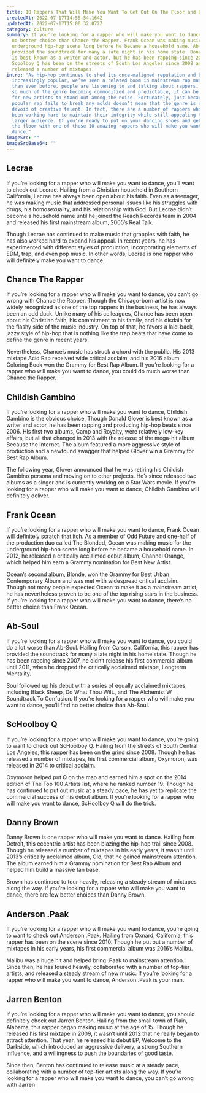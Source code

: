 ```yaml
---
title: 10 Rappers That Will Make You Want To Get Out On The Floor and Dance
createdAt: 2022-07-17T14:55:54.164Z
updatedAt: 2022-07-17T15:00:32.072Z
category: culture
summary: If you’re looking for a rapper who will make you want to dance, there’s
  no better choice than Chance the Rapper. Frank Ocean was making music for the
  underground hip-hop scene long before he became a household name. Ab-Soul has
  provided the soundtrack for many a late night in his home state. Donald Glover
  is best known as a writer and actor, but he has been rapping since 2006.
  Scoolboy Q has been on the streets of South Los Angeles since 2008 and
  released a number of mixtapes.
intro: "As hip-hop continues to shed its once-maligned reputation and become
  increasingly popular, we’ve seen a related boom in mainstream rap music. More
  than ever before, people are listening to and talking about rappers. But with
  so much of the genre becoming commodified and predictable, it can be difficult
  for new artists to stand out among the noise. Fortunately, just because most
  popular rap fails to break any molds doesn’t mean that the genre is completely
  devoid of creative talent. In fact, there are a number of rappers who have
  been working hard to maintain their integrity while still appealing to a
  larger audience. If you’re ready to put on your dancing shoes and get out on
  the floor with one of these 10 amazing rappers who will make you want to
  dance:"
imageSrc: ""
imageSrcBase64: ""
---
```


## Lecrae

If you’re looking for a rapper who will make you want to dance, you’ll want to check out Lecrae. Hailing from a Christian household in Southern California, Lecrae has always been open about his faith. Even as a teenager, he was making music that addressed personal issues like his struggles with drugs, his homosexuality, and his relationship with God. But Lecrae didn’t become a household name until he joined the Reach Records team in 2004 and released his first mainstream album, 2005’s Real Talk.

Though Lecrae has continued to make music that grapples with faith, he has also worked hard to expand his appeal. In recent years, he has experimented with different styles of production, incorporating elements of EDM, trap, and even pop music. In other words, Lecrae is one rapper who will definitely make you want to dance.

## Chance The Rapper

If you’re looking for a rapper who will make you want to dance, you can’t go wrong with Chance the Rapper. Though the Chicago-born artist is now widely recognized as one of the top rappers in the business, he has always been an odd duck. Unlike many of his colleagues, Chance has been open about his Christian faith, his commitment to his family, and his disdain for the flashy side of the music industry. On top of that, he favors a laid-back, jazzy style of hip-hop that is nothing like the trap beats that have come to define the genre in recent years.

Nevertheless, Chance’s music has struck a chord with the public. His 2013 mixtape Acid Rap received wide critical acclaim, and his 2016 album Coloring Book won the Grammy for Best Rap Album. If you’re looking for a rapper who will make you want to dance, you could do much worse than Chance the Rapper.

## Childish Gambino

If you’re looking for a rapper who will make you want to dance, Childish Gambino is the obvious choice. Though Donald Glover is best known as a writer and actor, he has been rapping and producing hip-hop beats since 2006. His first two albums, Camp and Royalty, were relatively low-key affairs, but all that changed in 2013 with the release of the mega-hit album Because the Internet. The album featured a more aggressive style of production and a newfound swagger that helped Glover win a Grammy for Best Rap Album.

The following year, Glover announced that he was retiring his Childish Gambino persona and moving on to other projects. He’s since released two albums as a singer and is currently working on a Star Wars movie. If you’re looking for a rapper who will make you want to dance, Childish Gambino will definitely deliver.

## Frank Ocean

If you’re looking for a rapper who will make you want to dance, Frank Ocean will definitely scratch that itch. As a member of Odd Future and one-half of the production duo called The Blonded, Ocean was making music for the underground hip-hop scene long before he became a household name. In 2012, he released a critically acclaimed debut album, Channel Orange, which helped him earn a Grammy nomination for Best New Artist.

Ocean’s second album, Blonde, won the Grammy for Best Urban Contemporary Album and was met with widespread critical acclaim. Though not many people expected Ocean to make it as a mainstream artist, he has nevertheless proven to be one of the top rising stars in the business. If you’re looking for a rapper who will make you want to dance, there’s no better choice than Frank Ocean.

## Ab-Soul

If you’re looking for a rapper who will make you want to dance, you could do a lot worse than Ab-Soul. Hailing from Carson, California, this rapper has provided the soundtrack for many a late night in his home state. Though he has been rapping since 2007, he didn’t release his first commercial album until 2011, when he dropped the critically acclaimed mixtape, Longterm Mentality.

Soul followed up his debut with a series of equally acclaimed mixtapes, including Black Sheep, Do What Thou Wilt., and The Alchemist W Soundtrack To Confusion. If you’re looking for a rapper who will make you want to dance, you’ll find no better choice than Ab-Soul.

## ScHoolboy Q

If you’re looking for a rapper who will make you want to dance, you’re going to want to check out ScHoolboy Q. Hailing from the streets of South Central Los Angeles, this rapper has been on the grind since 2008. Though he has released a number of mixtapes, his first commercial album, Oxymoron, was released in 2014 to critical acclaim.

Oxymoron helped put Q on the map and earned him a spot on the 2014 edition of The Top 100 Artists list, where he ranked number 19. Though he has continued to put out music at a steady pace, he has yet to replicate the commercial success of his debut album. If you’re looking for a rapper who will make you want to dance, ScHoolboy Q will do the trick.

## Danny Brown

Danny Brown is one rapper who will make you want to dance. Hailing from Detroit, this eccentric artist has been blazing the hip-hop trail since 2008. Though he released a number of mixtapes in his early years, it wasn’t until 2013’s critically acclaimed album, Old, that he gained mainstream attention. The album earned him a Grammy nomination for Best Rap Album and helped him build a massive fan base.

Brown has continued to tour heavily, releasing a steady stream of mixtapes along the way. If you’re looking for a rapper who will make you want to dance, there are few better choices than Danny Brown.

## Anderson .Paak

If you’re looking for a rapper who will make you want to dance, you’re going to want to check out Anderson .Paak. Hailing from Oxnard, California, this rapper has been on the scene since 2010. Though he put out a number of mixtapes in his early years, his first commercial album was 2016’s Malibu.

Malibu was a huge hit and helped bring .Paak to mainstream attention. Since then, he has toured heavily, collaborated with a number of top-tier artists, and released a steady stream of new music. If you’re looking for a rapper who will make you want to dance, Anderson .Paak is your man.

## Jarren Benton

If you’re looking for a rapper who will make you want to dance, you should definitely check out Jarren Benton. Hailing from the small town of Plain, Alabama, this rapper began making music at the age of 15. Though he released his first mixtape in 2009, it wasn’t until 2012 that he really began to attract attention. That year, he released his debut EP, Welcome to the Darkside, which introduced an aggressive delivery, a strong Southern influence, and a willingness to push the boundaries of good taste.

Since then, Benton has continued to release music at a steady pace, collaborating with a number of top-tier artists along the way. If you’re looking for a rapper who will make you want to dance, you can’t go wrong with Jarren
